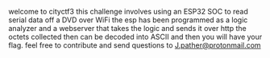welcome to cityctf3
this challenge involves using an ESP32 SOC to read serial data off a DVD over WiFi
the esp has been programmed as a logic analyzer and a webserver that takes the logic and sends it over http
the octets collected then can be decoded into ASCII and then you will have your flag.
feel free to contribute and send questions to J.pather@protonmail.com
